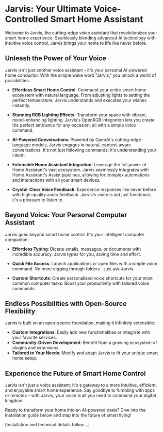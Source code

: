# Jarvis: Your Ultimate Voice-Controlled Smart Home Assistant

Welcome to Jarvis, the cutting-edge voice assistant that revolutionizes your smart home experience. Seamlessly blending advanced AI technology with intuitive voice control, Jarvis brings your home to life like never before.

## Unleash the Power of Your Voice

Jarvis isn't just another voice assistant – it's your personal AI-powered home conductor. With the simple wake word "Jarvis," you unlock a world of possibilities:

- **Effortless Smart Home Control**: Command your entire smart home ecosystem with natural language. From adjusting lights to setting the perfect temperature, Jarvis understands and executes your wishes instantly.

- **Stunning RGB Lighting Effects**: Transform your space with vibrant, mood-enhancing lighting. Jarvis's OpenRGB integration lets you create the perfect ambiance for any occasion, all with a simple voice command.

- **AI-Powered Conversations**: Powered by OpenAI's cutting-edge language models, Jarvis engages in natural, context-aware conversations. It's not just following commands; it's understanding your intent.

- **Extensible Home Assistant Integration**: Leverage the full power of Home Assistant's vast ecosystem. Jarvis seamlessly integrates with Home Assistant's Assist pipelines, allowing for complex automations and interactions with all your smart devices.

- **Crystal-Clear Voice Feedback**: Experience responses like never before with high-quality audio feedback. Jarvis's voice is not just functional; it's a pleasure to listen to.

## Beyond Voice: Your Personal Computer Assistant

Jarvis goes beyond smart home control. It's your intelligent computer companion:

- **Effortless Typing**: Dictate emails, messages, or documents with incredible accuracy. Jarvis types for you, saving time and effort.

- **Quick File Access**: Launch applications or open files with a simple voice command. No more digging through folders – just ask Jarvis.

- **Custom Shortcuts**: Create personalized voice shortcuts for your most common computer tasks. Boost your productivity with tailored voice commands.

## Endless Possibilities with Open-Source Flexibility

Jarvis is built on an open-source foundation, making it infinitely extensible:

- **Custom Integrations**: Easily add new functionalities or integrate with your favorite services.
- **Community-Driven Development**: Benefit from a growing ecosystem of plugins and extensions.
- **Tailored to Your Needs**: Modify and adapt Jarvis to fit your unique smart home setup.

## Experience the Future of Smart Home Control

Jarvis isn't just a voice assistant; it's a gateway to a more intuitive, efficient, and enjoyable smart home experience. Say goodbye to fumbling with apps or remotes – with Jarvis, your voice is all you need to command your digital kingdom.

Ready to transform your home into an AI-powered oasis? Dive into the installation guide below and step into the future of smart living!

[Installation and technical details follow...]
